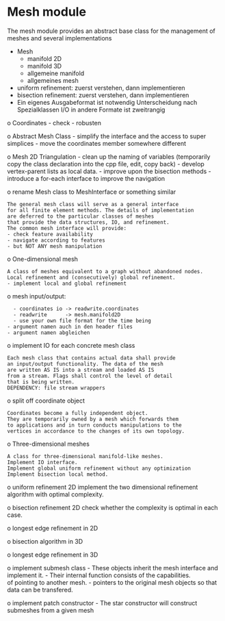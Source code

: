   
  
# Mesh module

The mesh module provides an abstract base class for the management of meshes
and several implementations 


  - Mesh
    - manifold 2D
    - manifold 3D
    - allgemeine manifold
    - allgemeines mesh
  - uniform refinement:
      zuerst verstehen, dann implementieren
  - bisection refinement:
      zuerst verstehen, dann implementieren
  - Ein eigenes Ausgabeformat ist notwendig
      Unterscheidung nach Spezialklassen
      I/O in andere Formate ist zweitrangig
  
  
  


  o Coordinates 
    - check 
    - robusten 
    
  o Abstract Mesh Class
    - simplify the interface and the access to super simplices 
    - move the coordinates member somewhere different 
    
  o Mesh 2D Triangulation 
    - clean up the naming of variables
      (temporarily copy the class declaration into the cpp file, edit, copy back)
    - develop vertex-parent lists as local data.
    - improve upon the bisection methods
    - introduce a for-each interface to improve the navigation  
  
  
  
  o rename Mesh class to MeshInterface or something similar
    
    The general mesh class will serve as a general interface 
    for all finite element methods. The details of implementation 
    are deferred to the particular classes of meshes 
    that provide the data structures, IO, and refinement.
    The common mesh interface will provide:
    - check feature availability
    - navigate according to features 
    - but NOT ANY mesh manipulation
  
  
  o One-dimensional mesh
  
    A class of meshes equivalent to a graph without abandoned nodes. 
    Local refinement and (consecutively) global refinement.
    - implement local and global refinement
  
  
  o mesh input/output:
    
      - coordinates io -> readwrite.coordinates
      - readwrite      -> mesh.manifold2D
      - use your own file format for the time being
    - argument namen auch in den header files
    - argument namen abgleichen 
  
  
  o implement IO for each concrete mesh class 
  
    Each mesh class that contains actual data shall provide 
    an input/output functionality. The data of the mesh 
    are written AS IS into a stream and loaded AS IS
    from a stream. Flags shall control the level of detail 
    that is being written. 
    DEPENDENCY: file stream wrappers 
  
  
  o split off coordinate object 
  
    Coordinates become a fully independent object.
    They are temporarily owned by a mesh which forwards them 
    to applications and in turn conducts manipulations to the 
    vertices in accordance to the changes of its own topology.
  
  
  o Three-dimensional meshes 
  
    A class for three-dimensional manifold-like meshes.
    Implement IO interface.
    Implement global uniform refinement without any optimization
    Implement bisection local method.
  
  
  o uniform refinement 2D
    implement the two dimensional refinement algorithm 
    with optimal complexity.
  
  
  o bisection refinement 2D
    check whether the complexity is optimal in each case.
  
  o longest edge refinement in 2D
  
  o bisection algorithm in 3D
  
  o longest edge refinement in 3D
  
  
  
  o implement submesh class 
    - These objects inherit the mesh interface and implement it. 
    - Their internal function consists of the capabilities.  
      of pointing to another mesh. 
    - pointers to the original mesh objects so that data 
      can be transfered.
  
  
  o implement patch constructor 
    - The star constructor will construct submeshes from a given mesh
  
  
  
  
  
  
